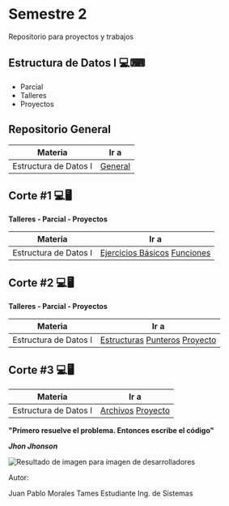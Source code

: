 # **Semestre 2**

Repositorio para proyectos y trabajos


## Estructura de Datos I 💻⌨

- Parcial
- Talleres
- Proyectos


## Repositorio General

| Materia | Ir a |
|--|--|
| Estructura de Datos I | [General](https://github.com/jpmorales1999/2-Semestre/tree/master/Estructura%20de%20Datos%20I) |


## Corte #1 💻🖥

**Talleres - Parcial - Proyectos**

| Materia | Ir a |
|--|--|
| Estructura de Datos I | [Ejercicios Básicos](https://github.com/jpmorales1999/2-Semestre/tree/master/Estructura%20de%20Datos%20I/Corte-1/Ejercicios%20Basicos) [Funciones](https://github.com/jpmorales1999/2-Semestre/tree/master/Estructura%20de%20Datos%20I/Corte-1/Funciones) |


## Corte #2 💻🖥

**Talleres - Parcial - Proyectos**

| Materia | Ir a |
|--|--|
| Estructura de Datos I | [Estructuras](https://github.com/jpmorales1999/2-Semestre/tree/master/Estructura%20de%20Datos%20I/Corte-2/Estructuras) [Punteros](https://github.com/jpmorales1999/2-Semestre/tree/master/Estructura%20de%20Datos%20I/Corte-2/Punteros) [Proyecto](https://github.com/jpmorales1999/2-Semestre/tree/master/Estructura%20de%20Datos%20I/Corte-2/Proyecto) |


## Corte #3 💻🖥

|Materia | Ir a |
|--|--|
| Estructura de Datos I | [Archivos](https://github.com/jpmorales1999/2-Semestre/tree/master/Estructura%20de%20Datos%20I/Corte-3/Archivos%20-%20Recursividad) [Proyecto](https://github.com/jpmorales1999/2-Semestre/tree/master/Estructura%20de%20Datos%20I/Corte-3/Proyecto) |

**"Primero resuelve el problema. Entonces escribe el código"**

***Jhon Jhonson***

![Resultado de imagen para imagen de desarrolladores](http://paprikadigital.com/wp-content/uploads/2014/06/a75fbce0-f0d0-11e3-bd0d-fb2968e64962_desarrollador-web.jpg)

Autor:

Juan Pablo Morales Tames
Estudiante Ing. de Sistemas
